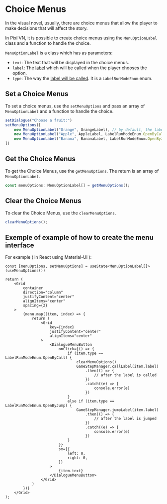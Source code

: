 # Choice Menus

In the visual novel, usually, there are choice menus that allow the player to make decisions that will affect the story.

In Pixi'VN, it is possible to create choice menus using the `MenuOptionLabel` class and a function to handle the choice.

`MenuOptionLabel` is a class which has as parameters:

* `text`: The text that will be displayed in the choice menus.
* `label`: The [label](/Label-and-Game-Step#label) which will be called when the player chooses the option.
* `type`: The way the [label will be called](/Label-and-Game-Step#run-a-label). It is a `LabelRunModeEnum` enum.

## Set a Choice Menus

To set a choice menus, use the `setMenuOptions` and pass an array of `MenuOptionLabel` and a function to handle the choice.

```typescript
setDialogue("Choose a fruit:")
setMenuOptions([
    new MenuOptionLabel("Orange", OrangeLabel), // by default, the label will be called by call
    new MenuOptionLabel("Apple", AppleLabel, LabelRunModeEnum.OpenByCall),
    new MenuOptionLabel("Banana", BananaLabel, LabelRunModeEnum.OpenByJump),
])
```

## Get the Choice Menus

To get the Choice Menus, use the `getMenuOptions`. The return is an array of `MenuOptionLabel`.

```typescript
const menuOptions: MenuOptionLabel[] = getMenuOptions();
```

## Clear the Choice Menus

To clear the Choice Menus, use the `clearMenuOptions`.

```typescript
clearMenuOptions();
```

## Exemple of example of how to create the menu interface

For example ( in React using Material-UI ):

```tsx
const [menuOptions, setMenuOptions] = useState<MenuOptionLabel[]>(useMenuOptions())

return (
    <Grid
        container
        direction="column"
        justifyContent="center"
        alignItems="center"
        spacing={2}
    >
        {menu.map((item, index) => {
            return (
                <Grid
                    key={index}
                    justifyContent="center"
                    alignItems="center"
                >
                    <DialogueMenuButton
                        onClick={() => {
                            if (item.type == LabelRunModeEnum.OpenByCall) {
                                clearMenuOptions()
                                GameStepManager.callLabel(item.label)
                                    .then(() => {
                                        // after the label is called
                                    })
                                    .catch((e) => {
                                        console.error(e)
                                    })
                            }
                            else if (item.type == LabelRunModeEnum.OpenByJump) {
                                GameStepManager.jumpLabel(item.label)
                                    .then(() => {
                                        // after the label is jumped
                                    })
                                    .catch((e) => {
                                        console.error(e)
                                    })
                            }
                        }}
                        sx={{
                            left: 0,
                            right: 0,
                        }}
                    >
                        {item.text}
                    </DialogueMenuButton>
                </Grid>
            )
        })}
    </Grid>
);
```
